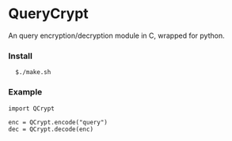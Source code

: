 # QueryCrypt
An query encryption/decryption module in C, wrapped for python.

### Install
```
  $./make.sh
```
### Example
```
import QCrypt

enc = QCrypt.encode("query")
dec = QCrypt.decode(enc)

```
